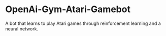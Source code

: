 # OpenAi-Gym-Atari-Gamebot
A bot that learns to play Atari games through reinforcement learning and a neural network.
